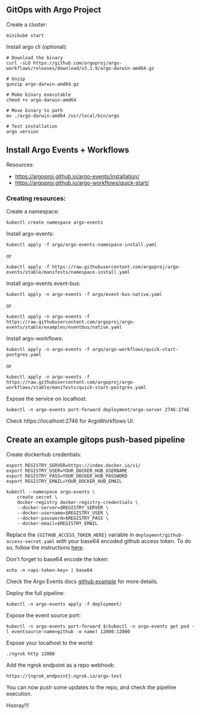 ## GitOps with Argo Project

Create a cluster:
```
minikube start
```

Install argo cli (optional):
```
# Download the binary
curl -sLO https://github.com/argoproj/argo-workflows/releases/download/v3.1.9/argo-darwin-amd64.gz

# Unzip
gunzip argo-darwin-amd64.gz

# Make binary executable
chmod +x argo-darwin-amd64

# Move binary to path
mv ./argo-darwin-amd64 /usr/local/bin/argo

# Test installation
argo version
```

## Install Argo Events + Workflows

Resources:
- https://argoproj.github.io/argo-events/installation/
- https://argoproj.github.io/argo-workflows/quick-start/

### Creating resources:

Create a namespace:
```
kubectl create namespace argo-events
```

Install argo-events:
```
kubectl apply -f argo/argo-events-namespace-install.yaml
```

or

```
kubectl apply -f https://raw.githubusercontent.com/argoproj/argo-events/stable/manifests/namespace-install.yaml
```

Install argo-events event-bus:
```
kubectl apply -n argo-events -f argo/event-bus-native.yaml
```

or

```
kubectl apply -n argo-events -f https://raw.githubusercontent.com/argoproj/argo-events/stable/examples/eventbus/native.yaml
```

Install argo-workflows:
```
kubectl apply -n argo-events -f argo/argo-workflows/quick-start-postgres.yaml
```

or

```
kubectl apply -n argo-events -f https://raw.githubusercontent.com/argoproj/argo-workflows/stable/manifests/quick-start-postgres.yaml
```

Expose the service on localhost:
```
kubectl -n argo-events port-forward deployment/argo-server 2746:2746
```

Check https://localhost:2746 for ArgoWorkflows UI.

## Create an example gitops push-based pipeline

Create dockerhub credentials:

```
export REGISTRY_SERVER=https://index.docker.io/v1/
export REGISTRY_USER=YOUR_DOCKER_HUB_USERNAME
export REGISTRY_PASS=YOUR_DOCKER_HUB_PASSWORD
export REGISTRY_EMAIL=YOUR_DOCKER_HUB_EMAIL
```

```
kubectl --namespace argo-events \
    create secret \
    docker-registry docker-registry-credentials \
    --docker-server=$REGISTRY_SERVER \
    --docker-username=$REGISTRY_USER \
    --docker-password=$REGISTRY_PASS \
    --docker-email=$REGISTRY_EMAIL
```

Replace the `{GITHUB_ACCESS_TOKEN_HERE}` variable in `deployment/github-access-secret.yaml` with
your base64 encoded github access token. To do so, follow the instructions 
[here](https://docs.github.com/en/github/authenticating-to-github/keeping-your-account-and-data-secure/creating-a-personal-access-token).

Don't forget to base64 encode the token:
```
echo -n <api-token-key> | base64
```

Check the Argo Events docs [github example](https://argoproj.github.io/argo-events/eventsources/setup/github/) for more
details.

Deploy the full pipeline:
```
kubectl -n argo-events apply -f deployment/
```

Expose the event source port:
```
kubectl -n argo-events port-forward $(kubectl -n argo-events get pod -l eventsource-name=github -o name) 12000:12000
```

Expose your localhost to the world:
```
./ngrok http 12000
```

Add the ngrok endpoint as a repo webhook:
```
https://{ngrok_endpoint}.ngrok.io/argo-test
```

You can now push some updates to the repo, and check the pipeline execution. 

Hooray!!!